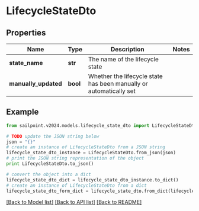 # LifecycleStateDto


## Properties

Name | Type | Description | Notes
------------ | ------------- | ------------- | -------------
**state_name** | **str** | The name of the lifecycle state | 
**manually_updated** | **bool** | Whether the lifecycle state has been manually or automatically set | 

## Example

```python
from sailpoint.v2024.models.lifecycle_state_dto import LifecycleStateDto

# TODO update the JSON string below
json = "{}"
# create an instance of LifecycleStateDto from a JSON string
lifecycle_state_dto_instance = LifecycleStateDto.from_json(json)
# print the JSON string representation of the object
print LifecycleStateDto.to_json()

# convert the object into a dict
lifecycle_state_dto_dict = lifecycle_state_dto_instance.to_dict()
# create an instance of LifecycleStateDto from a dict
lifecycle_state_dto_form_dict = lifecycle_state_dto.from_dict(lifecycle_state_dto_dict)
```
[[Back to Model list]](../README.md#documentation-for-models) [[Back to API list]](../README.md#documentation-for-api-endpoints) [[Back to README]](../README.md)


